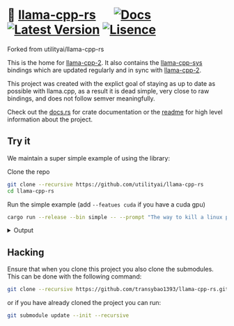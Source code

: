 # 🦙 [llama-cpp-rs][readme] &emsp; [![Docs]][docs.rs] [![Latest Version]][crates.io] [![Lisence]][crates.io]

[Docs]: https://img.shields.io/docsrs/llama-cpp-2.svg

[Latest Version]: https://img.shields.io/crates/v/llama-cpp-2.svg

[crates.io]: https://crates.io/crates/llama-cpp-2

[docs.rs]: https://docs.rs/llama-cpp-2

[Lisence]: https://img.shields.io/crates/l/llama-cpp-2.svg

[llama-cpp-sys]: https://crates.io/crates/llama-cpp-sys-2

[utilityai]: https://utilityai.ca

[readme]: https://github.com/utilityai/llama-cpp-rs/tree/main/llama-cpp-2

Forked from utilityai/llama-cpp-rs

This is the home for [llama-cpp-2][crates.io]. It also contains the [llama-cpp-sys] bindings which are updated regularly
and in sync with [llama-cpp-2][crates.io].

This project was created with the explict goal of staying as up to date as possible with llama.cpp, as a result it is
dead simple, very close to raw bindings, and does not follow semver meaningfully.

Check out the [docs.rs] for crate documentation or the [readme] for high level information about the project.

## Try it

We maintain a super simple example of using the library:

Clone the repo

```bash
git clone --recursive https://github.com/utilityai/llama-cpp-rs
cd llama-cpp-rs
```

Run the simple example (add `--featues cuda` if you have a cuda gpu)

```bash
cargo run --release --bin simple -- --prompt "The way to kill a linux process is" hf-model TheBloke/Llama-2-7B-GGUF llama-2-7b.Q4_K_M.gguf
```

<details>
<summary>Output</summary>
<pre>
ggml_init_cublas: GGML_CUDA_FORCE_MMQ:   no
ggml_init_cublas: CUDA_USE_TENSOR_CORES: yes
ggml_init_cublas: found 1 CUDA devices:
  Device 0: NVIDIA GeForce RTX 3090, compute capability 8.6, VMM: yes
llama_model_params { n_gpu_layers: 1000, split_mode: 1, main_gpu: 0, tensor_split: 0x0, progress_callback: None, progress_callback_user_data: 0x0, kv_overrides: 0x0, vocab_only: false, use_mmap: true, use_mlock: false }
llama_model_loader: loaded meta data with 19 key-value pairs and 291 tensors from /home/marcus/.cache/huggingface/hub/models--TheBloke--Llama-2-7B-GGUF/snapshots/b4e04e128f421c93a5f1e34ac4d7ca9b0af47b80/llama-2-7b.Q4_K_M.gguf (version GGUF V2)
llama_model_loader: Dumping metadata keys/values. Note: KV overrides do not apply in this output.
llama_model_loader: - kv   0:                       general.architecture str              = llama
llama_model_loader: - kv   1:                               general.name str              = LLaMA v2
llama_model_loader: - kv   2:                       llama.context_length u32              = 4096
llama_model_loader: - kv   3:                     llama.embedding_length u32              = 4096
llama_model_loader: - kv   4:                          llama.block_count u32              = 32
llama_model_loader: - kv   5:                  llama.feed_forward_length u32              = 11008
llama_model_loader: - kv   6:                 llama.rope.dimension_count u32              = 128
llama_model_loader: - kv   7:                 llama.attention.head_count u32              = 32
llama_model_loader: - kv   8:              llama.attention.head_count_kv u32              = 32
llama_model_loader: - kv   9:     llama.attention.layer_norm_rms_epsilon f32              = 0.000010
llama_model_loader: - kv  10:                          general.file_type u32              = 15
llama_model_loader: - kv  11:                       tokenizer.ggml.model str              = llama
llama_model_loader: - kv  12:                      tokenizer.ggml.tokens arr[str,32000]   = ["<unk>", "<s>", "</s>", "<0x00>", "<...
llama_model_loader: - kv  13:                      tokenizer.ggml.scores arr[f32,32000]   = [0.000000, 0.000000, 0.000000, 0.0000...
llama_model_loader: - kv  14:                  tokenizer.ggml.token_type arr[i32,32000]   = [2, 3, 3, 6, 6, 6, 6, 6, 6, 6, 6, 6, ...
llama_model_loader: - kv  15:                tokenizer.ggml.bos_token_id u32              = 1
llama_model_loader: - kv  16:                tokenizer.ggml.eos_token_id u32              = 2
llama_model_loader: - kv  17:            tokenizer.ggml.unknown_token_id u32              = 0
llama_model_loader: - kv  18:               general.quantization_version u32              = 2
llama_model_loader: - type  f32:   65 tensors
llama_model_loader: - type q4_K:  193 tensors
llama_model_loader: - type q6_K:   33 tensors
llm_load_vocab: special tokens definition check successful ( 259/32000 ).
llm_load_print_meta: format           = GGUF V2
llm_load_print_meta: arch             = llama
llm_load_print_meta: vocab type       = SPM
llm_load_print_meta: n_vocab          = 32000
llm_load_print_meta: n_merges         = 0
llm_load_print_meta: n_ctx_train      = 4096
llm_load_print_meta: n_embd           = 4096
llm_load_print_meta: n_head           = 32
llm_load_print_meta: n_head_kv        = 32
llm_load_print_meta: n_layer          = 32
llm_load_print_meta: n_rot            = 128
llm_load_print_meta: n_embd_head_k    = 128
llm_load_print_meta: n_embd_head_v    = 128
llm_load_print_meta: n_gqa            = 1
llm_load_print_meta: n_embd_k_gqa     = 4096
llm_load_print_meta: n_embd_v_gqa     = 4096
llm_load_print_meta: f_norm_eps       = 0.0e+00
llm_load_print_meta: f_norm_rms_eps   = 1.0e-05
llm_load_print_meta: f_clamp_kqv      = 0.0e+00
llm_load_print_meta: f_max_alibi_bias = 0.0e+00
llm_load_print_meta: n_ff             = 11008
llm_load_print_meta: n_expert         = 0
llm_load_print_meta: n_expert_used    = 0
llm_load_print_meta: rope scaling     = linear
llm_load_print_meta: freq_base_train  = 10000.0
llm_load_print_meta: freq_scale_train = 1
llm_load_print_meta: n_yarn_orig_ctx  = 4096
llm_load_print_meta: rope_finetuned   = unknown
llm_load_print_meta: model type       = 7B
llm_load_print_meta: model ftype      = Q4_K - Medium
llm_load_print_meta: model params     = 6.74 B
llm_load_print_meta: model size       = 3.80 GiB (4.84 BPW) 
llm_load_print_meta: general.name     = LLaMA v2
llm_load_print_meta: BOS token        = 1 '<s>'
llm_load_print_meta: EOS token        = 2 '</s>'
llm_load_print_meta: UNK token        = 0 '<unk>'
llm_load_print_meta: LF token         = 13 '<0x0A>'
llm_load_tensors: ggml ctx size =    0.22 MiB
llm_load_tensors: offloading 32 repeating layers to GPU
llm_load_tensors: offloading non-repeating layers to GPU
llm_load_tensors: offloaded 33/33 layers to GPU
llm_load_tensors:      CUDA0 buffer size =  3820.94 MiB
llm_load_tensors:        CPU buffer size =    70.31 MiB
..................................................................................................
Loaded "/home/marcus/.cache/huggingface/hub/models--TheBloke--Llama-2-7B-GGUF/snapshots/b4e04e128f421c93a5f1e34ac4d7ca9b0af47b80/llama-2-7b.Q4_K_M.gguf"
llama_new_context_with_model: n_ctx      = 2048
llama_new_context_with_model: freq_base  = 10000.0
llama_new_context_with_model: freq_scale = 1
llama_kv_cache_init:      CUDA0 KV buffer size =  1024.00 MiB
llama_new_context_with_model: KV self size  = 1024.00 MiB, K (f16):  512.00 MiB, V (f16):  512.00 MiB
llama_new_context_with_model:  CUDA_Host input buffer size   =    13.02 MiB
ggml_gallocr_reserve_n: reallocating CUDA0 buffer from size 0.00 MiB to 164.01 MiB
ggml_gallocr_reserve_n: reallocating CUDA_Host buffer from size 0.00 MiB to 8.00 MiB
llama_new_context_with_model:      CUDA0 compute buffer size =   164.01 MiB
llama_new_context_with_model:  CUDA_Host compute buffer size =     8.00 MiB
llama_new_context_with_model: graph splits (measure): 3
n_len = 32, n_ctx = 2048, k_kv_req = 32

The way to kill a linux process is to send it a SIGKILL signal.
The way to kill a windows process is to send it a S

decoded 24 tokens in 0.23 s, speed 105.65 t/s

load time = 727.50 ms
sample time = 0.46 ms / 24 runs (0.02 ms per token, 51835.85 tokens per second)
prompt eval time = 68.52 ms / 9 tokens (7.61 ms per token, 131.35 tokens per second)
eval time = 225.70 ms / 24 runs (9.40 ms per token, 106.34 tokens per second)
total time = 954.18 ms
</pre>
</details>

## Hacking

Ensure that when you clone this project you also clone the submodules. This can be done with the following command:

```sh
git clone --recursive https://github.com/transybao1393/llama-cpp-rs.git
```

or if you have already cloned the project you can run:

```sh
git submodule update --init --recursive
```
